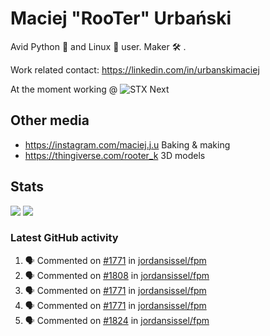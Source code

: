 # Maciej "RooTer" Urbański

Avid Python 🐍 and Linux 🐧 user.
Maker 🛠 .

Work related contact: https://linkedin.com/in/urbanskimaciej

At the moment working @ ![STX Next](https://www.stxnext.com/hubfs/stxnext_web_claim_gradient-1.svg)

## Other media

* https://instagram.com/maciej.j.u Baking & making
* https://thingiverse.com/rooter_k 3D models

## Stats

![](https://github-readme-stats.vercel.app/api?username=rooterkyberian&hide_title=true&show_icons=true&count_private=true&theme=graywhite)
![](https://komarev.com/ghpvc/?username=rooterkyberian&color=lightgray&style=flat-square)

### Latest GitHub activity
<!--START_SECTION:activity-->
1. 🗣 Commented on [#1771](https://github.com/jordansissel/fpm/issues/1771) in [jordansissel/fpm](https://github.com/jordansissel/fpm)
2. 🗣 Commented on [#1808](https://github.com/jordansissel/fpm/issues/1808) in [jordansissel/fpm](https://github.com/jordansissel/fpm)
3. 🗣 Commented on [#1771](https://github.com/jordansissel/fpm/issues/1771) in [jordansissel/fpm](https://github.com/jordansissel/fpm)
4. 🗣 Commented on [#1771](https://github.com/jordansissel/fpm/issues/1771) in [jordansissel/fpm](https://github.com/jordansissel/fpm)
5. 🗣 Commented on [#1824](https://github.com/jordansissel/fpm/issues/1824) in [jordansissel/fpm](https://github.com/jordansissel/fpm)
<!--END_SECTION:activity-->
